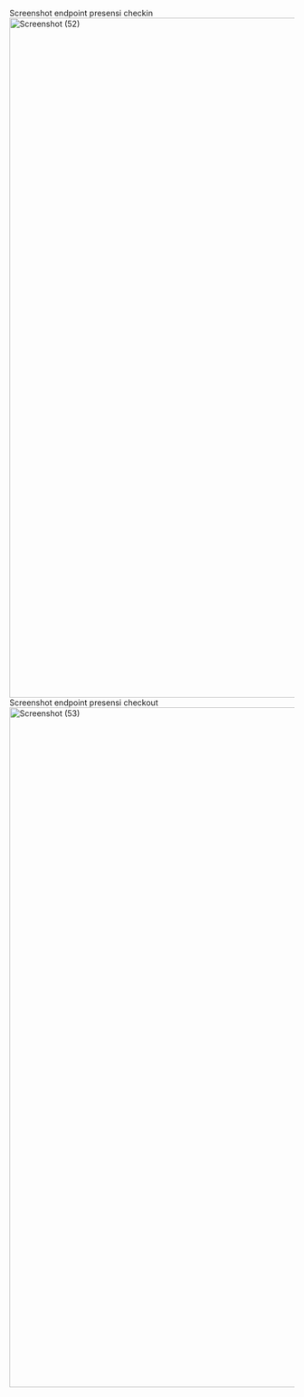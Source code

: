 Screenshot endpoint presensi checkin
<img width="1920" height="1200" alt="Screenshot (52)" src="https://github.com/user-attachments/assets/6aef41dd-564d-43f9-8aa5-02da2f809fcf" />
Screenshot endpoint presensi checkout
<img width="1920" height="1200" alt="Screenshot (53)" src="https://github.com/user-attachments/assets/2b3ed0f3-5d6b-43cc-9d1e-5db4807e5d4a" />
